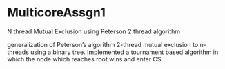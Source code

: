 # MulticoreAssgn1
N thread Mutual Exclusion using Peterson 2 thread algorithm

generalization of Peterson’s algorithm 2-thread mutual exclusion to n-threads using a binary tree. Implemented a tournament based algorithm in which the node which reaches root wins and enter CS.
